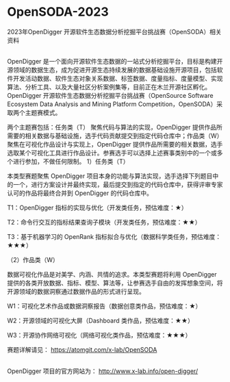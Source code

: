 # OpenSODA-2023
2023年OpenDigger 开源软件生态数据分析挖掘平台挑战赛（OpenSODA）相关资料
## 
OpenDigger 是一个面向开源软件生态数据的一站式分析挖掘平台，目标是构建开源领域的数据生态，成为促进开源生态持续发展的数据基础设施开源项目，包括软件开发活动数据、软件生态对象关系数据、标签数据、度量指标、度量模型、实现算法、分析工具、以及大量社区分析案例集等，目前正在木兰开源社区孵化。OpenDigger 开源软件生态数据分析挖掘平台挑战赛（OpenSource Software Ecosystem Data Analysis and Mining Platform Competition，OpenSODA）采取两个主题赛模式。

两个主题赛包括：任务类（T） 聚焦代码与算法的实现，OpenDigger 提供作品所需要的相关数据与基础设施，选手代码贡献提交到指定代码仓库中；作品类（W） 聚焦在可视化作品设计与实现上，OpenDigger 提供作品所需要的相关数据，选手选取某个可视化工具进行作品设计。参赛选手可以选择上述赛事类别中的一个或多个进行参加，不做任何限制。
1）任务类（T）

本类型赛题聚焦 OpenDigger 项目本身的功能与算法实现，选手选择下列题目中的一个，进行方案设计并最终实现，最后提交到指定的代码仓库中，获得评审专家认可的作品将最终合并到 OpenDigger 的代码仓库中。

T1：OpenDigger 指标的实现与优化（开发类任务，预估难度：★）

T2：命令行交互的指标结果查询子模块（开发类任务，预估难度：★★）

T3：基于机器学习的 OpenRank 指标拟合与优化（数据科学类任务，预估难度：★★★）

（2）作品类（W）

数据可视化作品是对美学、内涵、共情的追求。本类型赛题将利用 OpenDigger 提供的各类开放数据、指标、模型、算法等，让参赛选手自由的发挥想象空间，将开源领域的数据洞察通过数据作品的形式进行呈现。

W1：可视化艺术作品或数据洞察报告（数据创意类作品，预估难度：★）

W2：开源领域的可视化大屏（Dashboard 类作品，预估难度：★★）

W3：开源协作网络可视化（网络可视化类作品，预估难度：★★★）

赛题详解请见：
https://atomgit.com/x-lab/OpenSODA
##
OpenDigger 项目的官方网站为：
http://www.x-lab.info/open-digger/


